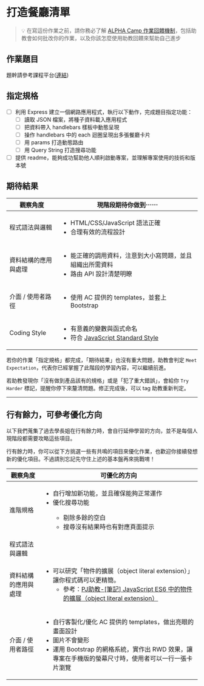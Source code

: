 # 打造餐廳清單
> 💡  在寫這份作業之前，請你務必了解 <a href="https://www.notion.so/ALPHA-Camp-e05b97b53dcf48d6a76eac6671540d79" target="_blank">ALPHA Camp 作業回饋機制</a>，包括助教會如何批改你的作業，以及你該怎麼使用助教回饋來幫助自己進步

## 作業題目
題幹請參考課程平台([連結](https://lighthouse.alphacamp.co/courses/12/assignments/1500))

## 指定規格
- [ ] 利用 Express 建立一個網路應用程式，執行以下動作，完成題目指定功能：
    - [ ] 讀取 JSON 檔案，將種子資料載入應用程式
    - [ ] 把資料帶入 handlebars 樣板中動態呈現
    - [ ] 操作 handlebars 中的 each 迴圈呈現出多張餐廳卡片
    - [ ] 用 params 打造動態路由
    - [ ] 用 Query String 打造搜尋功能
- [ ]  提供 readme，能夠成功幫助他人順利啟動專案，並理解專案使用的技術和版本號

## 期待結果
<table>
  <thead>
    <tr>
      <th>觀察角度</th>
      <th>現階段期待你做到⋯⋯</th>
    </tr>
  </thead>
  <tbody>
    <tr>
      <td>程式語法與邏輯</td>
      <td>
        <ul>
          <li>HTML/CSS/JavaScript 語法正確</li>
          <li>合理有效的流程設計</li>
        </ul>
      </td>
    </tr>
    <tr>
      <td>資料結構的應用與處理</td>
      <td>
        <ul>
          <li>能正確的調用資料，注意到大小寫問題，並且組織出所需資料</li>
          <li>路由 API 設計清楚明瞭</li>
        </ul>
      </td>
    </tr>
    <tr>
      <td>介面 / 使用者路徑</td>
      <td>
        <ul>
          <li>使用 AC 提供的 templates，並套上 Bootstrap</li>
        </ul>
      </td>
    </tr>
    <tr>
      <td>Coding Style</td>
      <td>
        <ul>
          <li>有意義的變數與函式命名</li>
          <li>
            符合
            <a href="https://standardjs.com/" target="_blank"
              >JavaScript Standard Style</a
            >
          </li>
        </ul>
      </td>
    </tr>
  </tbody>
</table> 

若你的作業「指定規格」都完成，「期待結果」也沒有重大問題，助教會判定 `Meet Expectation`，代表你已經掌握了此階段的學習內容，可以繼續前進。

若助教發現你「沒有做到產品該有的規格」或是「犯了重大錯誤」，會給你 `Try Harder` 標記，提醒你停下來釐清問題。修正完成後，可以 tag 助教重新判定。

---
## 行有餘力，可參考優化方向
以下我們蒐集了過去學長姐在行有餘力時，會自行延伸學習的方向，並不是每個人現階段都需要攻略這些項目。

行有餘力時，你可以從下方挑選一些有共鳴的項目來優化作業，也歡迎你接續發想新的優化項目。不過請別忘記先守住上述的基本盤再來挑戰唷！
<table>
  <thead>
    <tr>
      <th>觀察角度</th>
      <th>可優化的方向</th>
    </tr>
  </thead>
  <tbody>
    <tr>
      <td>進階規格</td>
      <td>
        <ul>
          <li>自行增加新功能，並且確保能夠正常運作</li>
          <li>優化搜尋功能</li>
          <ul>
            <li>剔除多餘的空白</li>
            <li>搜尋沒有結果時也有對應頁面提示</li>
          </ul>
        </ul>
      </td>
    </tr>
    <tr>
      <td>程式語法與邏輯</td>
      <td></td>
    </tr>
    <tr>
      <td>資料結構的應用與處理</td>
      <td>
        <ul>
          <li>
            可以研究「物件的擴展（object literal
            extension）」讓你程式碼可以更精簡。
            <ul>
              <li>
                參考：<a
                  href="https://pjchender.blogspot.com/2017/01/es6-object-literal-extension.html"
                  target="_blank"
                  rel="noopener noreferrer"
                  >PJ助教-[筆記] JavaScript ES6 中的物件的擴展（object literal
                  extension）</a
                >
              </li>
            </ul>
          </li>
        </ul>
      </td>
    </tr>
    <tr>
      <td>介面 / 使用者路徑</td>
      <td>
        <ul>
          <li>自行客製化/優化 AC 提供的 templates，做出亮眼的畫面設計</li>
          <li>圖片不會變形</li>
          <li>
            運用 Bootstrap 的網格系統，實作出 RWD
            效果，讓專案在手機版的螢幕尺寸時，使用者可以一行一張卡片瀏覽
          </li>
        </ul>
      </td>
    </tr>
  </tbody>
</table>

